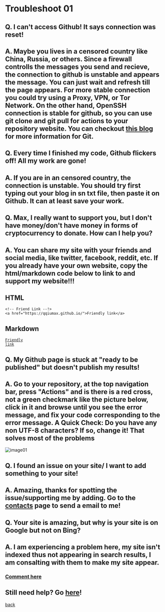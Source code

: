 # Troubleshoot 01

## Q. I can't access Github! It says connection was reset!
## A. Maybe you lives in a censored country like China, Russia, or others. Since a firewall controlls the messages you send and recieve, the connection to github is unstable and appears the message. You can just wait and refresh till the page appears. For more stable connection you could try using a Proxy, VPN, or Tor Network. On the other hand, OpenSSH connection is stable for github, so you can use git clone and git pull for actions to your repository website. You can checkout [this blog](https://qqiumax.github.io/blog/controlling-using-git/) for more information for Git.

## Q. Every time I finished my code, Github flickers off! All my work are gone!
## A. If you are in an censored country, the connection is unstable. You should try first typing out your blog in sn txt file, then paste it on Github. It can at least save your work.

## Q. Max, I really want to support you, but I don't have money/don't have money in forms of cryptocurrency to donate. How can I help you?
## A. You can share my site with your friends and social media, like twitter, facebook, reddit, etc. If you already have your own website, copy the html/markdown code below to link to and support my website!!! 

## HTML
    <!-- Friend Link --!>
    <a href="https://qqiumax.github.io/">Friendly link</a>

## Markdown
<code>[Friendly link](https://qqiumax.github.io/)</code>

## Q. My Github page is stuck at "ready to be published" but doesn't publish my results!
## A. Go to your repository, at the top navigation bar, press "Actions" and is there is a red cross, not a green checkmark like the picture below, click in it and browse until you see the error message, and fix your code corresponding to the error message. **A Quick Check: Do you have any non UTF-8 characters? If so, change it! That solves most of the problems**
![image01](https://qqiumax.github.io/blog/troubleshoot1/trouble01.png)

## Q. I found an issue on your site/ I want to add something to your site!
## A. Amazing, thanks for spotting the issue/supporting me by adding. Go to the [contacts](https://qqiumax.github.io/contact/) page to send a email to me!

## Q. Your site is amazing, but why is your site is on Google but not on Bing?
## A. I am experiencing a problem here, my site isn't indexed thus not appearing in search results, I am consalting with them to make my site appear.
### **[Comment here](https://qqiumax.github.io/comment/)**
## Still need help? Go [here](https://qqiumax.github.io/help/)!
[back](https://qqiumax.github.io/blog/)
